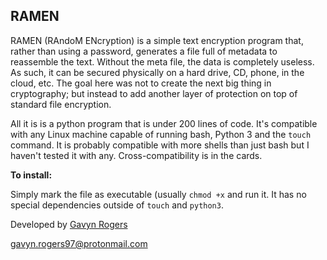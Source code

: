 
**RAMEN**
-----

RAMEN (RAndoM ENcryption) is a simple text encryption program that, rather than using a password, generates a file full of metadata to reassemble the text. Without the meta file, the data is completely useless. As such, it can be secured physically on a hard drive, CD, phone, in the cloud, etc. The goal here was not to create the next big thing in cryptography; but instead to add another layer of protection on top of standard file encryption.

All it is is a python program that is under 200 lines of code. It's compatible with any Linux machine capable of running bash, Python 3 and the `touch` command. It is probably compatible with more shells than just bash but I haven't tested it with any. Cross-compatibility is in the cards.

**To install:**

Simply mark the file as executable (usually `chmod +x` and run it. It has no special dependencies outside of `touch` and `python3`.

Developed by [Gavyn Rogers](https://github.com/gavynsrogers)

gavyn.rogers97@protonmail.com
